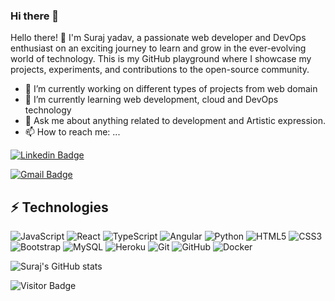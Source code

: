 ### Hi there 👋

<!--
**surajyadav1108/surajyadav1108** is a ✨ _special_ ✨ repository because its `README.md` (this file) appears on your GitHub profile.-->

Hello there! 👋 I'm Suraj yadav, a passionate web developer and DevOps enthusiast on an exciting journey to learn and grow in the ever-evolving world of technology. This is my GitHub playground where I showcase my projects, experiments, and contributions to the open-source community.
- 🔭 I’m currently working on different types of projects from web domain
- 🌱 I’m currently learning web development, cloud and DevOps technology
- 💬 Ask me about anything related to development and Artistic expression.
- 📫 How to reach me: ...

[![Linkedin Badge](https://img.shields.io/badge/-SurajYadav-blue?style=flat-square&logo=Linkedin&logoColor=white&link=https://www.linkedin.com/in/suraj-yadav-b91701221/)](https://www.linkedin.com/in/suraj-yadav-b91701221/)


[![Gmail Badge](https://img.shields.io/badge/-harrypotter1108@gmail.com-c14438?style=flat-square&logo=Gmail&logoColor=white&link=mailto:harrypotter1108@gmail.com)](mailto:harrypotter1108@gmail.com)



## ⚡ Technologies

![JavaScript](https://img.shields.io/badge/-JavaScript-black?style=flat-square&logo=javascript)
![React](https://img.shields.io/badge/-React-black?style=flat-square&logo=react)
![TypeScript](https://img.shields.io/badge/-TypeScript-007ACC?style=flat-square&logo=typescript)
![Angular](https://img.shields.io/badge/-Angular-Red?style=flat-square&logo=Angular)
![Python](https://img.shields.io/badge/-Python-black?style=flat-square&logo=Python)
![HTML5](https://img.shields.io/badge/-HTML5-E34F26?style=flat-square&logo=html5&logoColor=white)
![CSS3](https://img.shields.io/badge/-CSS3-1572B6?style=flat-square&logo=css3)
![Bootstrap](https://img.shields.io/badge/-Bootstrap-563D7C?style=flat-square&logo=bootstrap)
![MySQL](https://img.shields.io/badge/-MySQL-black?style=flat-square&logo=mysql)
![Heroku](https://img.shields.io/badge/-Heroku-430098?style=flat-square&logo=heroku)
![Git](https://img.shields.io/badge/-Git-black?style=flat-square&logo=git)
![GitHub](https://img.shields.io/badge/-GitHub-181717?style=flat-square&logo=github)
![Docker](https://img.shields.io/badge/-Docker-blue?style=flat-square&logo=Docker)


![Suraj's GitHub stats](https://github-readme-stats.vercel.app/api?username=surajyadav1108&show_icons=true&theme=transparent)

![Visitor Badge](https://visitor-badge.laobi.icu/badge?page_id=surajyadav1108.surajyadva1108)



